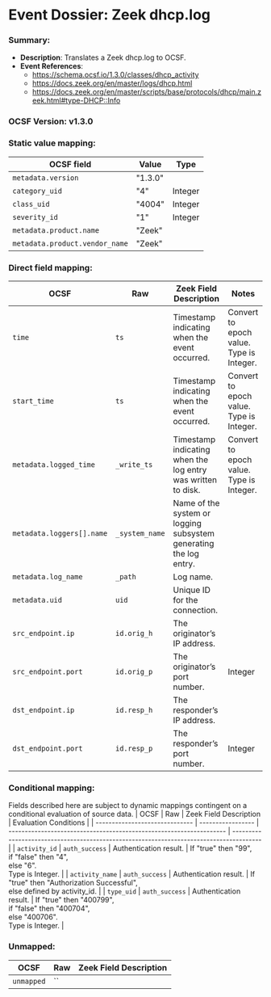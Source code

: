 # Event Dossier: Zeek dhcp.log
### Summary:
- **Description**: Translates a Zeek dhcp.log to OCSF. 
- **Event References**:
  - https://schema.ocsf.io/1.3.0/classes/dhcp_activity
  - https://docs.zeek.org/en/master/logs/dhcp.html
  - https://docs.zeek.org/en/master/scripts/base/protocols/dhcp/main.zeek.html#type-DHCP::Info


 ### OCSF Version: v1.3.0


 ### Static value mapping:
| OCSF field                          | Value        | Type       |
| ----------------------------------- | ------------ | ---------- |
| `metadata.version`                  | "1.3.0"      |            |
| `category_uid`                      | "4"          | Integer    |
| `class_uid`                         | "4004"       | Integer    |
| `severity_id`                       | "1"          | Integer    |
| `metadata.product.name`             | "Zeek"       |            |
| `metadata.product.vendor_name`      | "Zeek"       |            |


 ### Direct field mapping:
| OCSF                           | Raw                         | Zeek Field Description                                                                  | Notes                   |
| ------------------------------ | --------------------------- | --------------------------------------------------------------------------------------- | ----------------------- |
| `time`                         | `ts`                        | Timestamp indicating when the event occurred.                                           | Convert to epoch value. <br>Type is Integer. |
| `start_time`                   | `ts`                        | Timestamp indicating when the event occurred.                                           | Convert to epoch value. <br>Type is Integer. |
| `metadata.logged_time`         | `_write_ts`                 | Timestamp indicating when the log entry was written to disk.                            | Convert to epoch value. <br>Type is Integer. |
| `metadata.loggers[].name`      | `_system_name`              | Name of the system or logging subsystem generating the log entry.                       |                         |
| `metadata.log_name`            | `_path`                     | Log name.                                                                               |                         |
| `metadata.uid`                 | `uid`                       | Unique ID for the connection.                                                           |                         |
| `src_endpoint.ip`              | `id.orig_h`                 | The originator’s IP address.                                                            |                         |
| `src_endpoint.port`            | `id.orig_p`                 | The originator’s port number.                                                           | Integer                 |
| `dst_endpoint.ip`              | `id.resp_h`                 | The responder’s IP address.                                                             |                         |
| `dst_endpoint.port`            | `id.resp_p`                 | The responder’s port number.                                                            | Integer                 |


 ### Conditional mapping:
Fields described here are subject to dynamic mappings contingent on a conditional evaluation of source data.
| OCSF                           | Raw               | Zeek Field Description                                              | Evaluation Conditions                                                                   |
| ------------------------------ | ----------------- | ------------------------------------------------------------------- | --------------------------------------------------------------------------------------- |
| `activity_id`                  | `auth_success`    | Authentication result.                                              | If "true" then "99", <br>if "false" then "4", <br>else "6". <br>Type is Integer.        |
| `activity_name`                | `auth_success`    | Authentication result.                                              | If "true" then "Authorization Successful", <br>else defined by activity_id.             |
| `type_uid`                     | `auth_success`    | Authentication result.                                              | If "true" then "400799", <br>if "false" then "400704", <br>else "400706". <br>Type is Integer. |


 ### Unmapped:
| OCSF       | Raw               | Zeek Field Description                                              |
| ---------- | ----------------- | ------------------------------------------------------------------- |
| `unmapped` | ``    |                                        |
